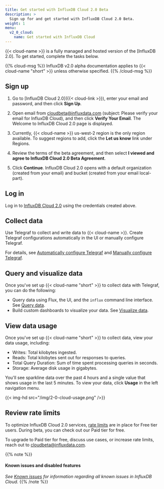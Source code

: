 ```yaml
---
title: Get started with InfluxDB Cloud 2.0 Beta
description: >
  Sign up for and get started with InfluxDB Cloud 2.0 Beta.
weight: 1
menu:
  v2_0_cloud:
    name: Get started with InfluxDB Cloud
---
```

{{< cloud-name >}} is a fully managed and hosted version of the [InfluxDB 2.0].
To get started, complete the tasks below.

{{% cloud-msg %}}
InfluxDB v2.0 alpha documentation applies to {{< cloud-name "short" >}} unless otherwise specified.
{{% /cloud-msg %}}

## Sign up

1. Go to [InfluxDB Cloud 2.0]({{< cloud-link >}}), enter your email and password, and then click **Sign Up**.

2. Open email from cloudbeta@influxdata.com (subject: Please verify your email for InfluxDB Cloud), and then click **Verify Your Email**. The Welcome to InfluxDB Cloud 2.0 page is displayed.

3. Currently, {{< cloud-name >}} us-west-2 region is the only region available. To suggest regions to add, click the **Let us know** link under Regions.

4. Review the terms of the beta agreement, and then select **I viewed and agree to InfluxDB Cloud 2.0 Beta Agreement**.

5. Click **Continue**. InfluxDB Cloud 2.0 opens with a default organization (created from your email) and bucket (created from your email local-part).

## Log in

Log in to [InfluxDB Cloud 2.0](https://us-west-2-1.aws.cloud2.influxdata.com) using the credentials created above.

## Collect data

Use Telegraf to collect and write data to {{< cloud-name >}}. Create Telegraf configurations automatically in the UI or manually configure Telegraf.

For details, see [Automatically configure Telegraf](https://v2.docs.influxdata.com/v2.0/write-data/use-telegraf/auto-config/#create-a-telegraf-configuration) and [Manually configure Telegraf](https://v2.docs.influxdata.com/v2.0/write-data/use-telegraf/manual-config/).

## Query and visualize data

Once you've set up {{< cloud-name "short" >}} to collect data with Telegraf, you can do the following:

- Query data using Flux, the UI, and the `influx` command line interface. See [Query data](https://v2.docs.influxdata.com/v2.0/query-data/).
- Build custom dashboards to visualize your data. See [Visualize data](https://v2.docs.influxdata.com/v2.0/visualize-data/).

## View data usage

Once you've set up {{< cloud-name "short" >}} to collect data, view your data usage, including:

- Writes: Total kilobytes ingested.
- Reads: Total kilobytes sent out for responses to queries.
- Total Query Duration: Sum of time spent processing queries in seconds.
- Storage: Average disk usage in gigabytes.

You'll see sparkline data over the past 4 hours and a single value that shows usage in the last 5 minutes. To view your data, click **Usage** in the left navigation menu.

{{< img-hd src="/img/2-0-cloud-usage.png" />}}

## Review rate limits

To optimize InfluxDB Cloud 2.0 services, [rate limits](/v2.0/cloud/rate-limits/) are in place for Free tier users. During beta, you can check out our Paid tier for free.

To upgrade to Paid tier for free, discuss use cases, or increase rate limits, reach out to <a href="mailto:cloudbeta@influxdata.com?subject={{ $cloudName }} Feedback">cloudbeta@influxdata.com</a>.

{{% note %}}
#### Known issues and disabled features
_See [Known issues](/v2.0/cloud/about/known-issues/) for information regarding all known issues in InfluxDB Cloud._
{{% /note %}}


